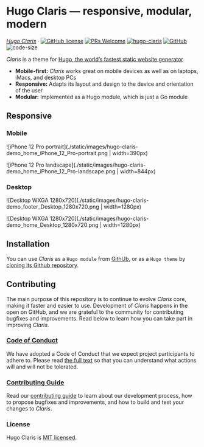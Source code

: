 # Hugo Claris — responsive, modular, modern

[*Hugo Claris*](https://simonheimlicher.github.io/hugo-claris-demo/) &middot;
[![GitHub license](https://img.shields.io/badge/license-MIT-blue.svg)](https://github.com/simonheimlicher/hugo-claris/blob/main/LICENSE)
[![PRs Welcome](https://img.shields.io/badge/PRs-welcome-brightgreen.svg)](./CONTRIBUTE.md)
[![hugo-claris](https://img.shields.io/badge/Hugo--Themes-Hugo%20Claris-blue)](https://themes.gohugo.io/themes/hugo-claris/)
[![GitHub](https://img.shields.io/github/license/simonheimlicher/hugo-claris)](https://github.com/simonheimlicher/hugo-claris/blob/main/LICENSE)
![code-size](https://img.shields.io/github/languages/code-size/simonheimlicher/hugo-claris)


*Claris* is a theme for [Hugo, the world’s fastest static website generator](https://gohugo.io/)

* **Mobile-first:** *Claris* works great on mobile devices as well as on laptops, iMacs, and desktop PCs
* **Responsive:** Adapts its layout and design to the device and orientation of the user
* **Modular:** Implemented as a Hugo module, which is just a Go module

## Responsive

### Mobile

![iPhone 12 Pro portrait](./static/images/hugo-claris-demo_home_iPhone_12_Pro-portrait.png | width=390px)

![iPhone 12 Pro landscape](./static/images/hugo-claris-demo_home_iPhone_12_Pro-landscape.png | width=844px)

### Desktop

![Desktop WXGA 1280x720](./static/images/hugo-claris-demo_footer_Desktop_1280x720.png | width=1280px)

![Desktop WXGA 1280x720](./static/images/hugo-claris-demo_home_Desktop_1280x720.png | width=1280px)


## Installation

You can use *Claris* as a `Hugo module` from [GithUb](https://github.com/simonheimlicher/hugo-claris/), or as a `Hugo theme` by [cloning its Github repository](https://github.com/simonheimlicher/hugo-claris/).

## Contributing

The main purpose of this repository is to continue to evolve *Claris* core, making it faster and easier to use. Development of *Claris* happens in the open on GitHub, and we are grateful to the community for contributing bugfixes and improvements. Read below to learn how you can take part in improving *Claris*.

### [Code of Conduct](./CODE_OF_CONDUCT.md)

We have adopted a Code of Conduct that we expect project participants to adhere to.
Please read [the full text](./CODE_OF_CONDUCT.md) so that you can understand what actions will and will not be tolerated.

### [Contributing Guide](./CONTRIBUTE.md)

Read our [contributing guide](./CONTRIBUTE.md) to learn about our development
process, how to propose bugfixes and improvements, and how to build and test
your changes to *Claris*.

### License

Hugo Claris is [MIT licensed](./LICENSE).
